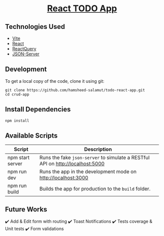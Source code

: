 <h1 align="center">
    <a href="https://github.com/hamsheed-salamut/todo-react-app">
    React TODO App
    </a>
</h1>

## Technologies Used
- [Vite](https://vitejs.dev/)
- [React](http://reactjs.org)
- [ReactQuery](https://www.npmjs.com/package/react-query)
- [JSON-Server](https://github.com/typicode/json-server)

## Development
To get a local copy of the code, clone it using git:

```
git clone https://github.com/hamsheed-salamut/todo-react-app.git
cd crud-app
```

## Install Dependencies

```
npm install
```

## Available Scripts

| Script        | Description                                                             |
| -----------------    | ----------------------------------------------------------------------- |
| npm start server  | Runs the fake `json-server` to simulate a RESTful API on [http://localhost:5000](http://localhost:5000)                            |
| npm run dev      | Runs the app in the development mode on [http://localhost:3000](http://localhost:3000)
| npm run build | Builds the app for production to the `build` folder.                    |

## Future Works
:heavy_check_mark: Add & Edit form with routing
:heavy_check_mark: Toast Notifications
:heavy_check_mark: Tests coverage & Unit tests
:heavy_check_mark: Form validations